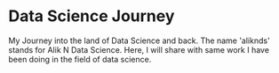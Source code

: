 # Data Science Journey

My Journey into the land of Data Science and back. The name 'aliknds' stands for Alik N Data Science. Here, I will share with same work I have been doing in the field of data science.
